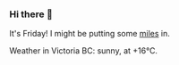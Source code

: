### Hi there :wave:

It's Friday! I might be putting some [miles](https://www.strava.com/athletes/889963) in.

Weather in Victoria BC: sunny, at +16°C.
